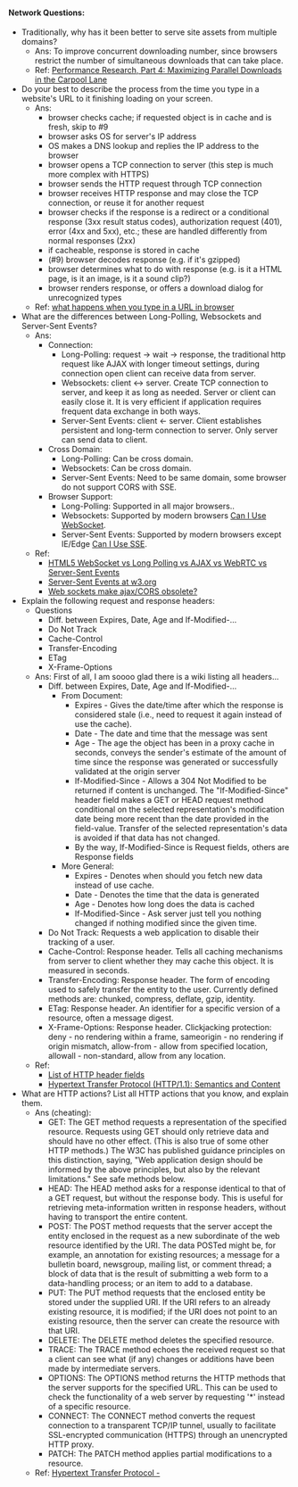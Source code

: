 
#### Network Questions:

* Traditionally, why has it been better to serve site assets from multiple domains?
  * Ans: To improve concurrent downloading number, since browsers restrict the number of simultaneous downloads that can take place.
  * Ref: [Performance Research, Part 4: Maximizing Parallel Downloads in the Carpool Lane](http://yuiblog.com/blog/2007/04/11/performance-research-part-4/)
* Do your best to describe the process from the time you type in a website's URL to it finishing loading on your screen.
  * Ans: 
    * browser checks cache; if requested object is in cache and is fresh, skip to #9
    * browser asks OS for server's IP address
    * OS makes a DNS lookup and replies the IP address to the browser
    * browser opens a TCP connection to server (this step is much more complex with HTTPS)
    * browser sends the HTTP request through TCP connection
    * browser receives HTTP response and may close the TCP connection, or reuse it for another request
    * browser checks if the response is a redirect or a conditional response (3xx result status codes), authorization request (401), error (4xx and 5xx), etc.; these are handled differently from normal responses (2xx)
    * if cacheable, response is stored in cache
    * (#9) browser decodes response (e.g. if it's gzipped)
    * browser determines what to do with response (e.g. is it a HTML page, is it an image, is it a sound clip?)
    * browser renders response, or offers a download dialog for unrecognized types
  * Ref: [what happens when you type in a URL in browser](http://stackoverflow.com/questions/2092527/what-happens-when-you-type-in-a-url-in-browser)
* What are the differences between Long-Polling, Websockets and Server-Sent Events?
  * Ans: 
    * Connection:
      * Long-Polling: request -> wait -> response, the traditional http request like AJAX with longer timeout settings, during connection open client can receive data from server.
      * Websockets: client <-> server. Create TCP connection to server, and keep it as long as needed. Server or client can easily close it. It is very efficient if application requires frequent data exchange in both ways.
      * Server-Sent Events: client <- server. Client establishes persistent and long-term connection to server. Only server can send data to client.
    * Cross Domain:
      * Long-Polling: Can be cross domain.
      * Websockets: Can be cross domain.
      * Server-Sent Events: Need to be same domain, some browser do not support CORS with SSE.
    * Browser Support:
      * Long-Polling: Supported in all major browsers..
      * Websockets: Supported by modern browsers [Can I Use WebSocket](http://caniuse.com/#feat=websockets).
      * Server-Sent Events: Supported by modern browsers except IE/Edge [Can I Use SSE](http://caniuse.com/#feat=eventsource).
  * Ref:
    * [HTML5 WebSocket vs Long Polling vs AJAX vs WebRTC vs Server-Sent Events](http://stackoverflow.com/questions/10028770/html5-websocket-vs-long-polling-vs-ajax-vs-webrtc-vs-server-sent-events)
    * [Server-Sent Events at w3.org](https://www.w3.org/TR/2011/WD-eventsource-20110208/#iana-considerations)
    * [Web sockets make ajax/CORS obsolete?](http://stackoverflow.com/questions/4042691/web-sockets-make-ajax-cors-obsolete)
* Explain the following request and response headers:
  * Questions
    * Diff. between Expires, Date, Age and If-Modified-...
    * Do Not Track
    * Cache-Control
    * Transfer-Encoding
    * ETag
    * X-Frame-Options
  * Ans: First of all, I am soooo glad there is a wiki listing all headers...
    * Diff. between Expires, Date, Age and If-Modified-... 
      * From Document:
        * Expires - Gives the date/time after which the response is considered stale (i.e., need to request it again instead of use the cache).
        * Date - The date and time that the message was sent
        * Age - The age the object has been in a proxy cache in seconds, conveys the sender's estimate of the amount of time since the response was generated or successfully validated at the origin server
        * If-Modified-Since - Allows a 304 Not Modified to be returned if content is unchanged. The "If-Modified-Since" header field makes a GET or HEAD request method conditional on the selected representation's modification date being more recent than the date provided in the field-value. Transfer of the selected representation's data is avoided if that data has not changed.
        * By the way, If-Modified-Since is Request fields, others are Response fields
      * More General:
        * Expires - Denotes when should you fetch new data instead of use cache.
        * Date - Denotes the time that the data is generated
        * Age - Denotes how long does the data is cached
        * If-Modified-Since - Ask server just tell you nothing changed if nothing modified since the given time.
    * Do Not Track: Requests a web application to disable their tracking of a user.
    * Cache-Control: Response header. Tells all caching mechanisms from server to client whether they may cache this object. It is measured in seconds.
    * Transfer-Encoding: Response header. The form of encoding used to safely transfer the entity to the user. Currently defined methods are: chunked, compress, deflate, gzip, identity.
    * ETag: Response header. An identifier for a specific version of a resource, often a message digest.
    * X-Frame-Options: Response header. Clickjacking protection: deny - no rendering within a frame, sameorigin - no rendering if origin mismatch, allow-from - allow from specified location, allowall - non-standard, allow from any location.
  * Ref:
    * [List of HTTP header fields](https://en.wikipedia.org/wiki/List_of_HTTP_header_fields)
    * [Hypertext Transfer Protocol (HTTP/1.1): Semantics and Content](https://tools.ietf.org/html/rfc7231)
* What are HTTP actions? List all HTTP actions that you know, and explain them.
  * Ans (cheating): 
    * GET: The GET method requests a representation of the specified resource. Requests using GET should only retrieve data and should have no other effect. (This is also true of some other HTTP methods.) The W3C has published guidance principles on this distinction, saying, "Web application design should be informed by the above principles, but also by the relevant limitations." See safe methods below.
    * HEAD: The HEAD method asks for a response identical to that of a GET request, but without the response body. This is useful for retrieving meta-information written in response headers, without having to transport the entire content.
    * POST: The POST method requests that the server accept the entity enclosed in the request as a new subordinate of the web resource identified by the URI. The data POSTed might be, for example, an annotation for existing resources; a message for a bulletin board, newsgroup, mailing list, or comment thread; a block of data that is the result of submitting a web form to a data-handling process; or an item to add to a database.
    * PUT: The PUT method requests that the enclosed entity be stored under the supplied URI. If the URI refers to an already existing resource, it is modified; if the URI does not point to an existing resource, then the server can create the resource with that URI.
    * DELETE: The DELETE method deletes the specified resource.
    * TRACE: The TRACE method echoes the received request so that a client can see what (if any) changes or additions have been made by intermediate servers.
    * OPTIONS: The OPTIONS method returns the HTTP methods that the server supports for the specified URL. This can be used to check the functionality of a web server by requesting '*' instead of a specific resource.
    * CONNECT: The CONNECT method converts the request connection to a transparent TCP/IP tunnel, usually to facilitate SSL-encrypted communication (HTTPS) through an unencrypted HTTP proxy.
    * PATCH: The PATCH method applies partial modifications to a resource.
  * Ref: [Hypertext Transfer Protocol - ](https://en.wikipedia.org/wiki/Hypertext_Transfer_Protocol#Request_methods)